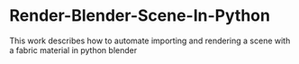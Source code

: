 # Render-Blender-Scene-In-Python
This work describes how to automate importing and rendering a scene with a fabric material in python blender
